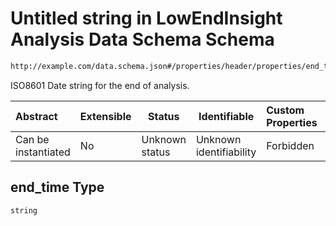 # Untitled string in LowEndInsight Analysis Data Schema Schema

```txt
http://example.com/data.schema.json#/properties/header/properties/end_time
```

ISO8601 Date string for the end of analysis.


| Abstract            | Extensible | Status         | Identifiable            | Custom Properties | Additional Properties | Access Restrictions | Defined In                                                                        |
| :------------------ | ---------- | -------------- | ----------------------- | :---------------- | --------------------- | ------------------- | --------------------------------------------------------------------------------- |
| Can be instantiated | No         | Unknown status | Unknown identifiability | Forbidden         | Allowed               | none                | [data.schema.json\*](../../out/schema/v1/data.schema.json "open original schema") |

## end_time Type

`string`
